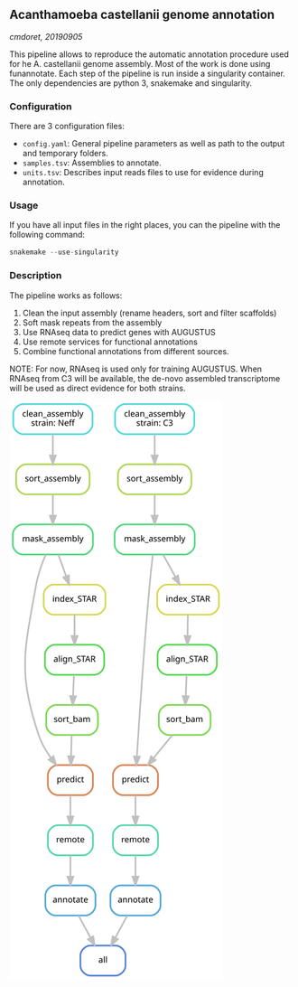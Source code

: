 ## Acanthamoeba castellanii genome annotation
*cmdoret, 20190905*

This pipeline allows to reproduce the automatic annotation procedure used for he A. castellanii genome assembly. Most of the work is done using funannotate. Each step of the pipeline is run inside a singularity container. The only dependencies are python 3, snakemake and singularity.

### Configuration

There are 3 configuration files:
  * `config.yaml`: General pipeline parameters as well as path to the output and temporary folders.
  * `samples.tsv`: Assemblies to annotate.
  * `units.tsv`: Describes input reads files to use for evidence during annotation.

### Usage

If you have all input files in the right places, you can the pipeline with the following command:
```python
snakemake --use-singularity
```

### Description

The pipeline works as follows:
  1. Clean the input assembly (rename headers, sort and filter scaffolds)
  2. Soft mask repeats from the assembly
  3. Use RNAseq data to predict genes with AUGUSTUS
  4. Use remote services for functional annotations
  5. Combine functional annotations from different sources.

NOTE: For now, RNAseq is used only for training AUGUSTUS. When RNAseq from C3 will be available, the de-novo assembled transcriptome will be used as direct evidence for both strains.

![Pipeline steps](docs/pipeline.svg)
